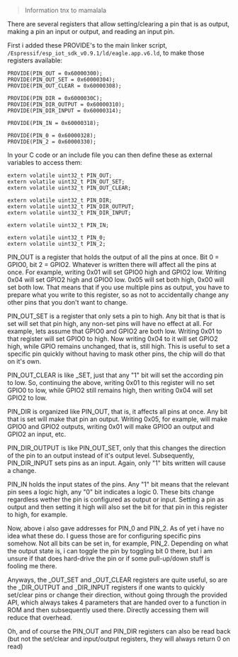 > Information tnx to mamalala

There are several registers that allow setting/clearing a pin that is as output, making a pin an input or output, and reading an input pin. 

First i added these PROVIDE's to the main linker script, ```/Espressif/esp_iot_sdk_v0.9.1/ld/eagle.app.v6.ld```, to make those registers available:

```
PROVIDE(PIN_OUT = 0x60000300);
PROVIDE(PIN_OUT_SET = 0x60000304);
PROVIDE(PIN_OUT_CLEAR = 0x60000308);

PROVIDE(PIN_DIR = 0x6000030C);
PROVIDE(PIN_DIR_OUTPUT = 0x60000310);
PROVIDE(PIN_DIR_INPUT = 0x60000314);

PROVIDE(PIN_IN = 0x60000318);

PROVIDE(PIN_0 = 0x60000328);
PROVIDE(PIN_2 = 0x60000330);
```

In your C code or an include file you can then define these as external variables to access them:

```
extern volatile uint32_t PIN_OUT;
extern volatile uint32_t PIN_OUT_SET;
extern volatile uint32_t PIN_OUT_CLEAR;

extern volatile uint32_t PIN_DIR;
extern volatile uint32_t PIN_DIR_OUTPUT;
extern volatile uint32_t PIN_DIR_INPUT;

extern volatile uint32_t PIN_IN;

extern volatile uint32_t PIN_0;
extern volatile uint32_t PIN_2;
```

PIN_OUT is a register that holds the output of all the pins at once. Bit 0 = GPIO0, bit 2 = GPIO2. Whatever is written there will affect all the pins at once. For example, writing 0x01 will set GPIO0 high and GPIO2 low. Writing 0x04 will set GPIO2 high and GPIO0 low. 0x05 will set both high, 0x00 will set both low. That means that if you use multiple pins as output, you have to prepare what you write to this register, so as not to accidentally change any other pins that you don't want to change.

PIN_OUT_SET is a register that only sets a pin to high. Any bit that is that is set will set that pin high, any non-set pins will have no effect at all. For example, lets assume that GPIO0 and GPIO2 are both low. Writing 0x01 to that register will set GPIO0 to high. Now writing 0x04 to it will set GPIO2 high, while GPIO remains unchanged, that is, still high. This is useful to set a specific pin quickly without having to mask other pins, the chip will do that on it's own.

PIN_OUT_CLEAR is like _SET, just that any "1" bit will set the according pin to low. So, continuing the above, writing 0x01 to this register will no set GPIO0 to low, while GPIO2 still remains high, then writing 0x04 will set GPIO2 to low.

PIN_DIR is organized like PIN_OUT, that is, it affects all pins at once. Any bit that is set will make that pin an output. Writing 0x05, for example, will make GPIO0 and GPIO2 outputs, writing 0x01 will make GPIO0 an output and GPIO2 an input, etc.

PIN_DIR_OUTPUT is like PIN_OUT_SET, only that this changes the direction of the pin to an output instead of it's output level. Subsequently, PIN_DIR_INPUT sets pins as an input. Again, only "1" bits written will cause a change.

PIN_IN holds the input states of the pins. Any "1" bit means that the relevant pin sees a logic high, any "0" bit indicates a logic 0. These bits change regardless wether the pin is configured as output or input. Setting a pin as output and then setting it high will also set the bit for that pin in this register to high, for example.

Now, above i also gave addresses for PIN_0 and PIN_2. As of yet i have no idea what these do. I guess those are for configuring specific pins somehow. Not all bits can be set in, for example, PIN_2. Depending on what the output state is, i can toggle the pin by toggling bit 0 there, but i am unsure if that does hard-drive the pin or if some pull-up/down stuff is fooling me there.

Anyways, the _OUT_SET and _OUT_CLEAR registers are quite useful, so are the _DIR_OUTPUT and _DIR_INPUT registers if one wants to quickly set/clear pins or change their direction, without going through the provided API, which always takes 4 parameters that are handed over to a function in ROM and then subsequently used there. Directly accessing them will reduce that overhead.

Oh, and of course the PIN_OUT and PIN_DIR registers can also be read back (but not the set/clear and input/output registers, they will always return 0 on read)